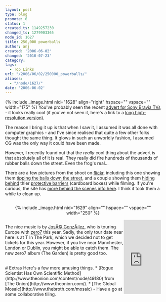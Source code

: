 ```yaml
---
layout: post
type: blog
promote: 0
status: 1
created_ts: 1149257230
changed_ts: 1279903365
node_id: 1627
title: 250,000 powerballs
author: anj
created: '2006-06-02'
changed: '2010-07-23'
category:
tags:
  - Top Links
url: "/2006/06/02/250000_powerballs/"
aliases:
  - "/node/1627/"
date: '2006-06-02'
---
```

{% include _image.html nid="1628" align="right" hspace="" vspace="" width="175" %} You've probably seen the recent 
[advert for Sony Bravia TVs](http://www.bravia-advert.com) - it looks really cool (if you've not seen it, here's a link to a [long high-resolution version](http://www.bravia-advert.com/commercial/braviaextcommhigh.html)).

The reason I bring it up is that when I saw it, I assumed it was all done with computer graphics - and I've since realised that quite a few other folks thought the same thing.  It glows in such an unworldly fashion, I assumed CG was the only way it could have been made.

However, I recently found out that the _really_ cool thing about the advert is that absolutely all of it is real.  They really did fire hundreds of thousands of rubber balls down the street.  Even the frog's real...
<!--break-->

There are a few pictures from the shoot on [flickr](http://www.flickr.com), including this one showing them [tipping the balls down the street](http://www.flickr.com/photos/sepiatone/32300543/in/set-720725/), and a couple showing them [hiding behind](http://www.flickr.com/photos/sepiatone/72569069/in/set-720725/) thier [protective barriers](http://www.flickr.com/photos/saramorishige/29489513/in/set-658997/) (cardboard boxes) while filming.  If you're curious, the site has [more behind the scenes info here](http://www.bravia-advert.com/commercial/).  I think it took them a while to clean up.

<div style="text-align: center; padding: 1em 0;">
{% include _image.html nid="1629" align="" hspace="" vspace="" width="250" %}
</div>

<div style="float: right;">
<iframe src="https://rcm-uk.amazon.co.uk/e/cm?t=anjacksonnet-21&o=2&p=8&l=as1&asins=B000EGD1JC&fc1=000000&IS2=1&lt1=_blank&lc1=0000ff&bc1=000000&bg1=ffffff&f=ifr" style="width:120px;height:240px;" scrolling="no" marginwidth="0" marginheight="0" frameborder="0"></iframe>
</div>

The nice music is by [JosÃ© GonzÃ¡lez](http://www.jose-gonzalez.com/), who is touring Europe with [zero7](http://www.zero7.co.uk/) this year.  Sadly, the only tour date near here is at T In The Park, which we decided not to get tickets for this year.  However, if you live near Manchester, London or Dublin, you might be able to catch them.  The new zero7 album (The Garden) is pretty good too.

<br/>
#  Extras
Here's a few more amusing things.
*  [Rogue Scientist Has Own Scientific Method](http://www.theonion.com/content/node/49180) from [The Onion](http://www.theonion.com/).
*  [The Global Mosaic](http://www.thebroth.com/mosaic) - Have a go at some collaborative tiling.

